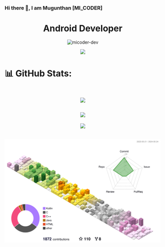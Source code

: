 ### Hi there 👋, I am Mugunthan [MI_CODER]
<h1 align="center"> Android Developer </h1>
<p align="center"> <img src="https://komarev.com/ghpvc/?username=micoder-dev&label=Profile%20views&color=0e75b6&style=flat" alt="micoder-dev"/> </p>
<p align="center"> <img src="https://micoder-dev.github.io/files/meme.jpg"/> </p>

# 📊 GitHub Stats:

  <br>
<table>
  <tr>
      <p align="center"> <img src="https://github-profile-trophy.vercel.app/?username=Micoder-dev&row=1&column=7"/> </p>
  </tr>
</table>

<div align="center">
    <div>
        <img src="https://github-readme-stats-rust-mu-36.vercel.app/api?username=micoder-dev&show_icons=true&theme=default&hide_border=false&include_all_commits=true&count_private=true&rank_icon=github&show=prs_merged,prs_merged_percentage&hide_title=true"/>
    </div>
  <br>
    <div>
        <img src="https://github-readme-streak-stats.herokuapp.com/?user=micoder-dev&theme=radical&hide_border=false&theme=default"/>
    </div>
</div>

<br>

<!-- ![](./profile-3d-contrib/profile-gitblock.svg) -->
<!-- ![](./profile-3d-contrib/profile-green-animate.svg) -->
<!-- ![](./profile-3d-contrib/profile-green.svg) -->
<!-- ![](./profile-3d-contrib/profile-night-green.svg) -->
<!-- ![](./profile-3d-contrib/profile-night-rainbow.svg) -->
<!-- ![](./profile-3d-contrib/profile-night-view.svg) -->
![](./profile-3d-contrib/profile-season-animate.svg)
<!-- ![](./profile-3d-contrib/profile-season.svg) -->
<!-- ![](./profile-3d-contrib/profile-south-season-animate.svg) -->
<!-- ![](./profile-3d-contrib/profile-south-season.svg) -->

<!-- https://github-readme-stats-rust-mu-36.vercel.app/api/wakatime?username=micoder -->

